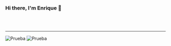 ### Hi there, I'm Enrique 👋
<br><br>
___
![Prueba](https://github-readme-stats.vercel.app/api?username=QuiqueLargachaGil&show_icons=true&hide_border=true)
![Prueba](https://github-readme-stats.vercel.app/api/top-langs/?username=QuiqueLargachaGil)

<!--
**QuiqueLargachaGil/QuiqueLargachaGil** is a ✨ _special_ ✨ repository because its `README.md` (this file) appears on your GitHub profile.

Here are some ideas to get you started:

- 🔭 I’m currently working on ...
- 🌱 I’m currently learning ...
- 👯 I’m looking to collaborate on ...
- 🤔 I’m looking for help with ...
- 💬 Ask me about ...
- 📫 How to reach me: ...
- 😄 Pronouns: ...
- ⚡ Fun fact: ...
-->
